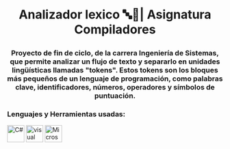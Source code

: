 # <p align = "center"> Analizador lexico  🔤🔎| Asignatura Compiladores </p>
### <p align = "center"> Proyecto de fin de ciclo, de la carrera Ingeniería de Sistemas, que permite analizar un flujo de texto y separarlo en unidades lingüísticas llamadas "tokens". Estos tokens son los bloques más pequeños de un lenguaje de programación, como palabras clave, identificadores, números, operadores y símbolos de puntuación. </p>

### Lenguajes y Herramientas usadas:
<p>
<a href="https://learn.microsoft.com/es-es/dotnet/csharp/" target="_blank" rel="noreferrer"> <img src="https://cdn.worldvectorlogo.com/logos/c--4.svg" alt="C#" width="40" height="40"/></a>
<a href="https://visualstudio.microsoft.com/es/" target="_blank" rel="noreferrer"> <img src="https://upload.wikimedia.org/wikipedia/commons/2/2c/Visual_Studio_Icon_2022.svg" alt="visual studio" width="40" height="40"/></a> 
<a href="https://www.microsoft.com/es-es" target="_blank" rel="noreferrer"><img src="https://upload.wikimedia.org/wikipedia/commons/2/25/Microsoft_icon.svg" alt="Microsoft" width="40" height="40"/></a>
</p>
